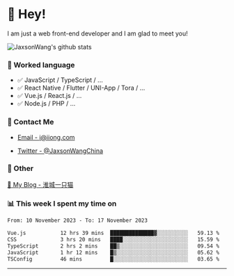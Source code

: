 # 👋 Hey!

I am just a web front-end developer and I am glad to meet you!

![JaxsonWang's github stats](https://github-readme-stats.vercel.app/api?username=JaxsonWang&&show_icons=true&&title_color=1abc9c&&icon_color=1abc9c)


### 📝 Worked language

- ✅ JavaScript / TypeScript / ...
- ✅ React Native / Flutter / UNI-App / Tora / ...
- ✅ Vue.js / React.js / ...
- ✅ Node.js / PHP / ...

### 📮 Contact Me

- [Email - i@iiong.com](mailto:i@iiong.com)

- [Twitter - @JaxsonWangChina](https://twitter.com/JaxsonWangChina)

### 🤪 Other

[📌 My Blog - 淮城一只猫](https://iiong.com)

### 📊 This week I spent my time on

<!--START_SECTION:waka-->

```txt
From: 10 November 2023 - To: 17 November 2023

Vue.js           12 hrs 39 mins  ██████████████▓░░░░░░░░░░   59.13 %
CSS              3 hrs 20 mins   ████░░░░░░░░░░░░░░░░░░░░░   15.59 %
TypeScript       2 hrs 2 mins    ██▒░░░░░░░░░░░░░░░░░░░░░░   09.54 %
JavaScript       1 hr 12 mins    █▒░░░░░░░░░░░░░░░░░░░░░░░   05.62 %
TSConfig         46 mins         █░░░░░░░░░░░░░░░░░░░░░░░░   03.65 %
```

<!--END_SECTION:waka-->

---
